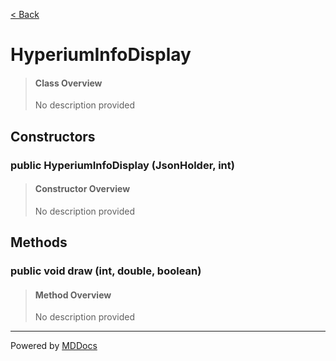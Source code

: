 [< Back](../README.md)
# HyperiumInfoDisplay #
>#### Class Overview ####
>No description provided
## Constructors ##
### public HyperiumInfoDisplay (JsonHolder, int) ###
>#### Constructor Overview ####
>No description provided
>
## Methods ##
### public void draw (int, double, boolean) ###
>#### Method Overview ####
>No description provided
>

---
Powered by [MDDocs](https://github.com/VRCube/MDDocs)